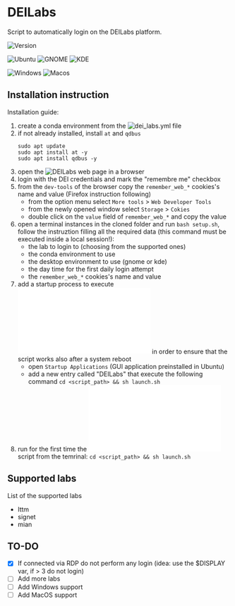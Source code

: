 # DEILabs

Script to automatically login on the DEILabs platform. 

![Version](https://img.shields.io/badge/dynamic/json?color=informational&label=Version&query=%24.version&url=https%3A%2F%2Fraw.githubusercontent.com%2Fmatteocali%2FDEILabs%2Fmain%2Fdata%2Fversion.json)

![Ubuntu](https://img.shields.io/badge/Ubuntu-partially%20supported-yellow?style=flat&logo=ubuntu)
![GNOME](https://img.shields.io/badge/GNOME-supported-success?style=flat&logo=gnome)
![KDE](https://img.shields.io/badge/KDE-supported-success?style=flat&logo=kde)

![Windows](https://img.shields.io/badge/Windows-not%20supported-critical?style=flat&logo=windows)
![Macos](https://img.shields.io/badge/MacOS-not%20supported-critical?style=flat&logo=apple)

## Installation instruction

Installation guide:
1) create a conda environment from the ![dei_labs.yml](data/dei_labs.yml) file
2) if not already installed, install `at` and `qdbus`
   ```
   sudo apt update
   sudo apt install at -y
   sudo apt install qdbus -y
   ```
3) open the ![DEILabs](https://deilabs.dei.unipd.it/) web page in a browser
4) login with the DEI credentials and mark the "remembre me" checkbox
5) from the `dev-tools` of the browser copy the `remember_web_*` cookies's name and value (Firefox instruction following)
   - from the option menu select `More tools` > `Web Developer Tools`
   - from the newly opened window select `Storage` > `Cokies`
   - double click on the `value` field of `remember_web_*` and copy the value
6) open a terminal instances in the cloned folder and run `bash setup.sh`, follow the instruztion filling all the required data (this command must be executed inside a local session!):
   - the lab to login to (choosing from the supported ones)
   - the conda environment to use
   - the desktop environment to use (gnome or kde)
   - the day time for the first daily login attempt
   - the `remember_web_*` cookies's name and value
7) add a startup process to execute ![launch.sh](launch.sh) in order to ensure that the script works also after a system reboot
   - open `Startup Applications` (GUI application preinstalled in Ubuntu)
   - add a new entry called "DEILabs" that execute the following command `cd <script_path> && sh launch.sh`
8) run for the first time the ![launch.sh](launch.sh) script from the temrinal: `cd <script_path> && sh launch.sh`

## Supported labs

List of the supported labs
* lttm
* signet
* mian

## TO-DO

- [x] If connected via RDP do not perform any login (idea: use the $DISPLAY var, if > 3 do not login)
- [ ] Add more labs
- [ ] Add Windows support
- [ ] Add MacOS support
